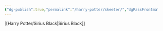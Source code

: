 ```yaml
---
{"dg-publish":true,"permalink":"/harry-potter/skeeter/","dgPassFrontmatter":true}
---
```


[[Harry Potter/Sirius Black\|Sirius Black]]
